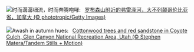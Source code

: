 ![](https://www.bing.com/th?id=OHR.FraserRiverBC_ZH-CN5743867197_UHD.jpg&w=1000)时而潺潺细流，时而奔腾咆哮:&nbsp;&ensp;[罗布森山附近的弗雷泽河，大不列颠哥伦比亚省，加拿大 (© phototropic/Getty Images)](https://www.bing.com/th?id=OHR.FraserRiverBC_ZH-CN5743867197_UHD.jpg)
<br><br/>
![](https://www.bing.com/th?id=OHR.CottonwoodCanyon_EN-US1573845041_UHD.jpg&w=1000)Awash in autumn hues:&nbsp;&ensp;[Cottonwood trees and red sandstone in Coyote Gulch, Glen Canyon National Recreation Area, Utah (© Stephen Matera/Tandem Stills + Motion)](https://www.bing.com/th?id=OHR.CottonwoodCanyon_EN-US1573845041_UHD.jpg)
<br><br/>

